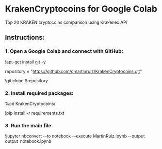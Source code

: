 # KrakenCryptocoins for Google Colab
Top 20 KRAKEN cryptocoins comparison using Krakenex API

## Instructions:
### 1. Open a Google Colab and connect with GitHub:
!apt-get install git -y

repository = "https://github.com/cmartinruiz/KrakenCryptocoins.git"

!git clone $repository


### 2. Install required packages:
%cd KrakenCryptocoins/

!pip install -r requirements.txt


### 3. Run the main file
!jupyter nbconvert --to notebook --execute MartinRuiz.ipynb --output output_notebook.ipynb

